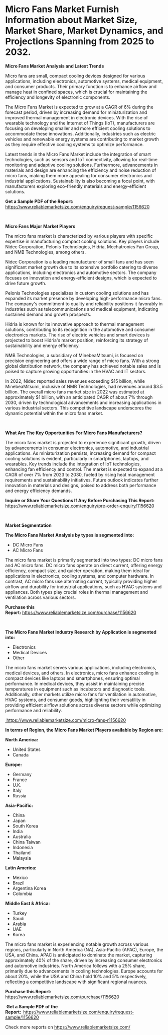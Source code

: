 <p><h1>Micro Fans Market Furnish Information about Market Size, Market Share, Market Dynamics, and Projections Spanning from 2025 to 2032.</h1></p><p><strong>Micro Fans Market Analysis and Latest Trends</strong></p>
<p><p>Micro fans are small, compact cooling devices designed for various applications, including electronics, automotive systems, medical equipment, and consumer products. Their primary function is to enhance airflow and manage heat in confined spaces, which is crucial for maintaining the efficiency and longevity of electronic components.</p><p>The Micro Fans Market is expected to grow at a CAGR of 6% during the forecast period, driven by increasing demand for miniaturization and improved thermal management in electronic devices. With the rise of wearable technology and the Internet of Things (IoT), manufacturers are focusing on developing smaller and more efficient cooling solutions to accommodate these innovations. Additionally, industries such as electric vehicles and renewable energy systems are contributing to market growth as they require effective cooling systems to optimize performance.</p><p>Latest trends in the Micro Fans Market include the integration of smart technologies, such as sensors and IoT connectivity, allowing for real-time monitoring and adaptive cooling solutions. Furthermore, advancements in materials and design are enhancing the efficiency and noise reduction of micro fans, making them more appealing for consumer electronics and industrial applications. Sustainability is also becoming a focal point, with manufacturers exploring eco-friendly materials and energy-efficient solutions.</p></p>
<p><strong>Get a Sample PDF of the Report:&nbsp;</strong> <a href="https://www.reliablemarketsize.com/enquiry/request-sample/1156620?utm_campaign=3166&utm_medium=2&utm_source=Github&utm_content=ia&utm_term=10042025&utm_id=micro-fans">https://www.reliablemarketsize.com/enquiry/request-sample/1156620</a></p>
<p>&nbsp;</p>
<p><strong>Micro Fans Major Market Players</strong></p>
<p><p>The micro fans market is characterized by various players with specific expertise in manufacturing compact cooling solutions. Key players include Nidec Corporation, Pelonis Technologies, Hidria, Mechatronics Fan Group, and NMB Technologies, among others.</p><p>Nidec Corporation is a leading manufacturer of small fans and has seen significant market growth due to its extensive portfolio catering to diverse applications, including electronics and automotive sectors. The company focuses on innovation and energy-efficient designs, which is expected to drive future growth.</p><p>Pelonis Technologies specializes in custom cooling solutions and has expanded its market presence by developing high-performance micro fans. The company's commitment to quality and reliability positions it favorably in industries such as telecommunications and medical equipment, indicating sustained demand and growth prospects.</p><p>Hidria is known for its innovative approach to thermal management solutions, contributing to its recognition in the automotive and consumer electronics markets. The rise of electric vehicles and smart devices is projected to boost Hidria's market position, reinforcing its strategy of sustainability and energy efficiency.</p><p>NMB Technologies, a subsidiary of MinebeaMitsumi, is focused on precision engineering and offers a wide range of micro fans. With a strong global distribution network, the company has achieved notable sales and is poised to capture growing opportunities in the HVAC and IT sectors.</p><p>In 2022, Nidec reported sales revenues exceeding $15 billion, while MinebeaMitsumi, inclusive of NMB Technologies, had revenues around $3.5 billion. The overall micro fans market size in 2022 was estimated at approximately $1 billion, with an anticipated CAGR of about 7% through 2030, driven by technological advancements and increasing applications in various industrial sectors. This competitive landscape underscores the dynamic potential within the micro fans market.</p></p>
<p>&nbsp;</p>
<p><strong>What Are The Key Opportunities For Micro Fans Manufacturers?</strong></p>
<p><p>The micro fans market is projected to experience significant growth, driven by advancements in consumer electronics, automotive, and industrial applications. As miniaturization persists, increasing demand for compact cooling solutions is evident, particularly in smartphones, laptops, and wearables. Key trends include the integration of IoT technologies, enhancing fan efficiency and control. The market is expected to expand at a CAGR of over 7% from 2023 to 2030, fueled by rising heat management requirements and sustainability initiatives. Future outlook indicates further innovation in materials and designs, poised to address both performance and energy efficiency demands.</p></p>
<p><strong>Inquire or Share Your Questions If Any Before Purchasing This Report:</strong> <a href="https://www.reliablemarketsize.com/enquiry/pre-order-enquiry/1156620?utm_campaign=3166&utm_medium=2&utm_source=Github&utm_content=ia&utm_term=10042025&utm_id=micro-fans">https://www.reliablemarketsize.com/enquiry/pre-order-enquiry/1156620</a></p>
<p>&nbsp;</p>
<p><strong>Market Segmentation</strong></p>
<p><strong>The Micro Fans Market Analysis by types is segmented into:</strong></p>
<p><ul><li>DC Micro Fans</li><li>AC Micro Fans</li></ul></p>
<p><p>The micro fans market is primarily segmented into two types: DC micro fans and AC micro fans. DC micro fans operate on direct current, offering energy efficiency, compact size, and quieter operation, making them ideal for applications in electronics, cooling systems, and computer hardware. In contrast, AC micro fans use alternating current, typically providing higher airflow and durability for industrial applications, such as HVAC systems and appliances. Both types play crucial roles in thermal management and ventilation across various sectors.</p></p>
<p><strong>Purchase this Report:&nbsp;</strong><a href="https://www.reliablemarketsize.com/purchase/1156620?utm_campaign=3166&utm_medium=2&utm_source=Github&utm_content=ia&utm_term=10042025&utm_id=micro-fans">https://www.reliablemarketsize.com/purchase/1156620</a></p>
<p>&nbsp;</p>
<p><strong>The Micro Fans Market Industry Research by Application is segmented into:</strong></p>
<p><ul><li>Electronics</li><li>Medical Devices</li><li>Other</li></ul></p>
<p><p>The micro fans market serves various applications, including electronics, medical devices, and others. In electronics, micro fans enhance cooling in compact devices like laptops and smartphones, ensuring optimal performance. In medical devices, they assist in maintaining precise temperatures in equipment such as incubators and diagnostic tools. Additionally, other markets utilize micro fans for ventilation in automotive, HVAC systems, and consumer goods, highlighting their versatility in providing efficient airflow solutions across diverse sectors while optimizing performance and reliability.</p></p>
<p><a href="https://www.reliablemarketsize.com/micro-fans-r1156620?utm_campaign=3166&utm_medium=2&utm_source=Github&utm_content=ia&utm_term=10042025&utm_id=micro-fans">&nbsp;https://www.reliablemarketsize.com/micro-fans-r1156620</a></p>
<p><strong>In terms of Region, the Micro Fans Market Players available by Region are:</strong></p>
<p>
    <p> <strong> North America: </strong>
        <ul>
            <li>United States</li>
            <li>Canada</li>
        </ul>
        </p> 
    <p> <strong> Europe: </strong>
        <ul>
            <li>Germany</li>
            <li>France</li>
            <li>U.K.</li>
            <li>Italy</li>
            <li>Russia</li>
        </ul>
        </p> 
    <p> <strong> Asia-Pacific: </strong>
        <ul>
            <li>China</li>
            <li>Japan</li>
            <li>South Korea</li>
            <li>India</li>
            <li>Australia</li>
            <li>China Taiwan</li>
            <li>Indonesia</li>
            <li>Thailand</li>
            <li>Malaysia</li>
        </ul>
        </p> 
    <p> <strong> Latin America: </strong>
        <ul>
            <li>Mexico</li>
            <li>Brazil</li>
            <li>Argentina Korea</li>
            <li>Colombia</li>
        </ul>
        </p> 
    <p> <strong> Middle East & Africa: </strong>
        <ul>
            <li>Turkey</li>
            <li>Saudi</li>
            <li>Arabia</li>
            <li>UAE</li>
            <li>Korea</li>
        </ul>
    </p>
    </p>
<p><p>The micro fans market is experiencing notable growth across various regions, particularly in North America (NA), Asia-Pacific (APAC), Europe, the USA, and China. APAC is anticipated to dominate the market, capturing approximately 40% of the share, driven by increasing consumer electronics and automotive industries. North America follows with a 25% share, primarily due to advancements in cooling technologies. Europe accounts for about 20%, while the USA and China hold 10% and 5% respectively, reflecting a competitive landscape with significant regional nuances.</p></p>
<p><strong>Purchase this Report: </strong><a href="https://www.reliablemarketsize.com/purchase/1156620?utm_campaign=3166&utm_medium=2&utm_source=Github&utm_content=ia&utm_term=10042025&utm_id=micro-fans">https://www.reliablemarketsize.com/purchase/1156620</a></p>
<p>&nbsp;<strong>Get a Sample PDF of the Report:&nbsp;&nbsp;</strong><a href="https://www.reliablemarketsize.com/enquiry/request-sample/1156620?utm_campaign=3166&utm_medium=2&utm_source=Github&utm_content=ia&utm_term=10042025&utm_id=micro-fans">https://www.reliablemarketsize.com/enquiry/request-sample/1156620</a></p>
<p><strong></strong></p>
<p>Check more reports on <a href="https://www.reliablemarketsize.com/?utm_campaign=3166&utm_medium=2&utm_source=Github&utm_content=ia&utm_term=10042025&utm_id=micro-fans">https://www.reliablemarketsize.com/</a></p>
